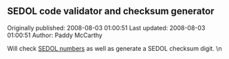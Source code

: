 ## SEDOL code validator and checksum generator 
Originally published: 2008-08-03 01:00:51 
Last updated: 2008-08-03 01:00:51 
Author: Paddy McCarthy 
 
Will check [SEDOL numbers](http://www.londonstockexchange.com/NR/rdonlyres/52511C77-4BF3-43E5-A4AF-F86C871EA7C1/0/SMFTechnicalSpecificationV6Clean.doc) as well as generate a SEDOL checksum digit.\n